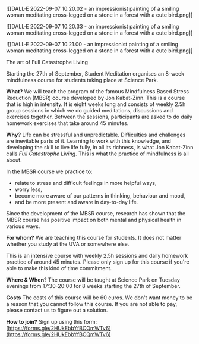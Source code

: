 ![[DALL·E 2022-09-07 10.20.02 - an impressionist painting of a smiling woman meditating cross-legged on a stone in a forest with a cute bird.png]]

![[DALL·E 2022-09-07 10.20.33 - an impressionist painting of a smiling woman meditating cross-legged on a stone in a forest with a cute bird.png]]

![[DALL·E 2022-09-07 10.21.00 - an impressionist painting of a smiling woman meditating cross-legged on a stone in a forest with a cute bird.png]]

The art of Full Catastrophe Living

Starting the 27th of September, Student Meditation organises an 8-week mindfulness course for students taking place at Science Park.

**What?**
We will teach the program of the famous Mindfulness Based Stress Reduction (MBSR) course developed by Jon Kabat-Zinn. This is a course that is high in intensity. It is eight weeks long and consists of weekly 2.5h group sessions in which we do guided meditations, discussions and exercises together. Between the sessions, participants are asked to do daily homework exercises that take around 45 minutes.

**Why?**
Life can be stressful and unpredictable. Difficulties and challenges are inevitable parts of it. Learning to work with this knowledge, and developing the skill to live life fully, in all its richness, is what Jon Kabat-Zinn calls *Full Catastrophe Living*. This is what the practice of mindfulness is all about.

In the MBSR course we practice to:
- relate to stress and difficult feelings in more helpful ways,
- worry less,
- become more aware of our patterns in thinking, behaviour and mood,
- and be more present and aware in day-to-day life.

Since the development of the MBSR course, research has shown that the MBSR course has positive impact on both mental and physical health in various ways. 

**For whom?**
We are teaching this course for students. It does not matter whether you study at the UVA or somewhere else.

This is an intensive course with weekly 2.5h sessions and daily homework practice of around 45 minutes. Please only sign up for this course if you're able to make this kind of time commitment.

**Where & When**?
The course will be taught at Science Park on Tuesday evenings from 17:30-20:00 for 8 weeks starting the 27th of September.

**Costs**
The costs of this course will be 60 euros. We don't want money to be a reason that you cannot follow this course. If you are not able to pay, please contact us to figure out a solution.

**How to join?**
Sign up using this form: [https://forms.gle/2HUkEbbYfBCQmWTv6](https://forms.gle/2HUkEbbYfBCQmWTv6)
